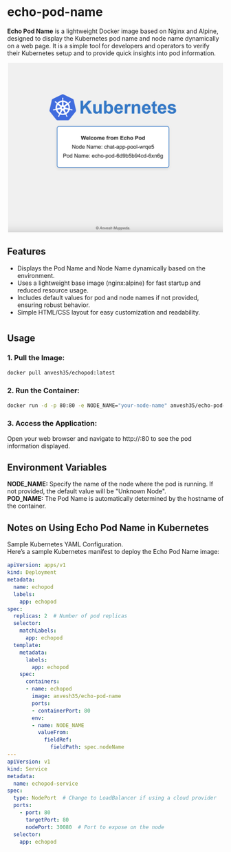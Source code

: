 # echo-pod-name  
**Echo Pod Name** is a lightweight Docker image based on Nginx and Alpine, designed to display the Kubernetes pod name and node name dynamically on a web page. It is a simple tool for developers and operators to verify their Kubernetes setup and to provide quick insights into pod information.  

<div style="text-align: center;">
<img src="./echo-pod-name.png" alt="echo pod name" width="500"/>  
</div>

## Features  
* Displays the Pod Name and Node Name dynamically based on the environment.  
* Uses a lightweight base image (nginx:alpine) for fast startup and reduced resource usage.  
* Includes default values for pod and node names if not provided, ensuring robust behavior.  
* Simple HTML/CSS layout for easy customization and readability.  

# 
## Usage  
### 1. Pull the Image:  
```sh
docker pull anvesh35/echopod:latest
```  
### 2. Run the Container:  
```sh
docker run -d -p 80:80 -e NODE_NAME="your-node-name" anvesh35/echo-pod-name:latest
```
### 3. Access the Application:  
Open your web browser and navigate to http://<public-ip>:80 to see the pod information displayed.  

## Environment Variables  
**NODE_NAME:** Specify the name of the node where the pod is running. If not provided, the default value will be "Unknown Node".  
**POD_NAME:** The Pod Name is automatically determined by the hostname of the container.  

## Notes on Using Echo Pod Name in Kubernetes   
Sample Kubernetes YAML Configuration.  
Here’s a sample Kubernetes manifest to deploy the Echo Pod Name image:   
```yaml
apiVersion: apps/v1
kind: Deployment
metadata:
  name: echopod
  labels:
    app: echopod
spec:
  replicas: 2  # Number of pod replicas
  selector:
    matchLabels:
      app: echopod
  template:
    metadata:
      labels:
        app: echopod
    spec:
      containers:
      - name: echopod
        image: anvesh35/echo-pod-name
        ports:
        - containerPort: 80
        env:
        - name: NODE_NAME
          valueFrom:
            fieldRef:
              fieldPath: spec.nodeName
---
apiVersion: v1
kind: Service
metadata:
  name: echopod-service
spec:
  type: NodePort  # Change to LoadBalancer if using a cloud provider
  ports:
    - port: 80
      targetPort: 80
      nodePort: 30080  # Port to expose on the node
  selector:
    app: echopod
```